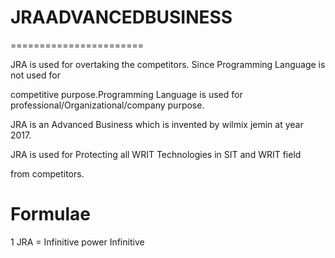 # JRAADVANCEDBUSINESS
=======================

JRA  is used  for  overtaking    the  competitors. Since  Programming Language   is  not used  for

competitive  purpose.Programming Language  is  used  for  professional/Organizational/company purpose.

JRA  is  an  Advanced Business which  is invented  by   wilmix jemin   at  year  2017.

JRA  is  used  for   Protecting   all   WRIT  Technologies  in   SIT  and  WRIT field

from  competitors.




Formulae
==========

1  JRA  =  Infinitive  power  Infinitive



